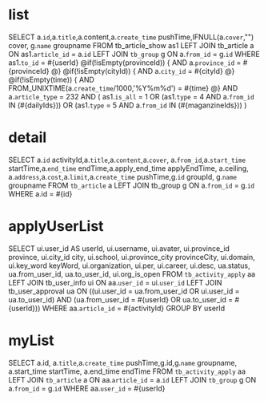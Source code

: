 list
====
SELECT a.`id`,a.`title`,a.content,a.`create_time` pushTime,IFNULL(a.`cover`,"") cover,
g.`name` groupname
FROM tb_article_show as1 
LEFT JOIN tb_article a
ON as1.`article_id` = a.`id`
LEFT JOIN `tb_group` g
ON a.`from_id` = g.`id`
WHERE as1.`to_id` = #{userId} 
@if(!isEmpty(provinceId)) {
AND a.`province_id` = #{provinceId}
@}
@if(!isEmpty(cityId)) {
AND a.`city_id` = #{cityId}
@}
@if(!isEmpty(time)) {
AND FROM_UNIXTIME(a.`create_time`/1000,'%Y%m%d')  = #{time}
@}
AND 
a.`article_type` = 232 
AND (
as1.`is_all` = 1
OR (as1.`type` = 4 AND a.`from_id` IN (#{dailyIds}))
OR (as1.`type` = 5 AND a.`from_id` IN (#{maganzineIds}))
)

detail
======
SELECT a.`id` activityId,a.`title`,a.`content`,a.`cover`,
a.`from_id`,a.`start_time` startTime,a.`end_time` endTime,a.apply_end_time applyEndTime,
a.ceiling,
a.`address`,a.`cost`,a.`limit`,a.`create_time` pushTime,g.`id` groupId, g.`name` groupname
FROM `tb_article` a 
LEFT JOIN tb_group g
ON a.`from_id` = g.`id`
WHERE a.id = #{id}

applyUserList
=============
SELECT
    ui.user_id AS userId,
    ui.username,
    ui.avater,
    ui.province_id province,
    ui.city_id city,
    ui.school,
    ui.province_city provinceCity,
    ui.domain,
    ui.key_word keyWord,
    ui.organization,
    ui.per,
    ui.career,
    ui.desc,
    ua.status,
    ua.from_user_id,
    ua.to_user_id,
    ui.org_is_open
FROM `tb_activity_apply` aa
LEFT JOIN  tb_user_info ui
ON aa.`user_id` = ui.`user_id`
LEFT JOIN tb_user_approval ua ON ((ui.user_id = ua.from_user_id OR ui.user_id = ua.to_user_id)
AND (ua.from_user_id = #{userId} OR ua.to_user_id = #{userId}))
WHERE aa.`article_id` = #{activityId}
GROUP BY userId

myList
======
SELECT a.id, a.`title`,a.`create_time` pushTime,g.id,g.`name` groupname,
a.start_time startTime, a.end_time endTime
FROM `tb_activity_apply` aa
LEFT JOIN `tb_article` a
ON aa.`article_id` = a.`id`
LEFT JOIN `tb_group` g
ON a.`from_id` = g.`id`
WHERE aa.`user_id` = #{userId}